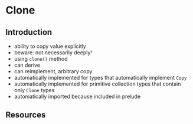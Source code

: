 # Clone



## Introduction

- ability to copy value explicitly
- beware: not necessarily deeply!
- using `clone()` method
- can derive
- can reimplement, arbitrary copy
- automatically implemented for types that automatically implement `Copy`
- automatically implemented for primitive collection types that contain only `Clone` types
- automatically imported because included in prelude



## Resources
